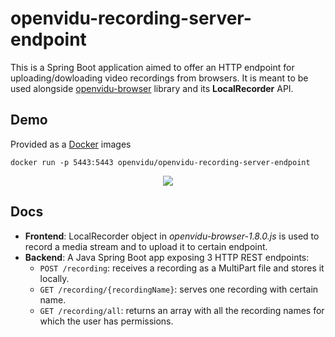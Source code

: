 # openvidu-recording-server-endpoint

This is a Spring Boot application aimed to offer an HTTP endpoint for uploading/dowloading video recordings from browsers. It is meant to be used alongside [openvidu-browser](https://www.npmjs.com/package/openvidu-browser) library and its **LocalRecorder** API.

## Demo

Provided as a [Docker](https://store.docker.com/search?type=edition&offering=community) images

```
docker run -p 5443:5443 openvidu/openvidu-recording-server-endpoint
```

<p align="center"><img src="https://github.com/OpenVidu/openvidu-recording-server-endpoint/blob/master/readme-images/demo.gif?raw=true"/></p>

## Docs

- **Frontend**: LocalRecorder object in *openvidu-browser-1.8.0.js* is used to record a media stream and to upload it to certain endpoint.
- **Backend**: A Java Spring Boot app exposing 3 HTTP REST endpoints:
  - `POST /recording`: receives a recording as a MultiPart file and stores it locally.
  - `GET /recording/{recordingName}`: serves one recording with certain name.
  - `GET /recording/all`: returns an array with all the recording names for which the user has permissions.

